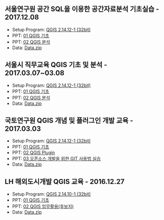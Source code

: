 ## 서울연구원 공간 SQL을 이용한 공간자료분석 기초실습 - 2017.12.08
* Setup Program: <a href="http://qgis.org/downloads/QGIS-OSGeo4W-2.14.12-1-Setup-x86.exe">QGIS 2.14.12-1 (32bit)</a>
* PPT: <a href="https://github.com/Gaia3D/workshop/raw/master/20170307_%EC%84%9C%EC%9A%B8%EC%8B%9C_QGIS%EC%A7%81%EB%AC%B4%EA%B5%90%EC%9C%A1/01_QGIS%20%EA%B8%B0%EC%B4%88_20170307.pptx">01 QGIS 기초</a>
* PPT: <a href="https://github.com/Gaia3D/workshop/raw/master/20170307_%EC%84%9C%EC%9A%B8%EC%8B%9C_QGIS%EC%A7%81%EB%AC%B4%EA%B5%90%EC%9C%A1/02_QGIS%20%EB%B6%84%EC%84%9D_20170308.pptx">02 QGIS 분석</a>
* Data: <a href="https://github.com/Gaia3D/workshop/raw/master/20170307_%EC%84%9C%EC%9A%B8%EC%8B%9C_QGIS%EC%A7%81%EB%AC%B4%EA%B5%90%EC%9C%A1/Data.zip">Data.zip</a>


## 서울시 직무교육 QGIS 기초 및 분석 - 2017.03.07~03.08
* Setup Program: <a href="http://qgis.org/downloads/QGIS-OSGeo4W-2.14.12-1-Setup-x86.exe">QGIS 2.14.12-1 (32bit)</a>
* PPT: <a href="https://github.com/Gaia3D/workshop/raw/master/20170307_%EC%84%9C%EC%9A%B8%EC%8B%9C_QGIS%EC%A7%81%EB%AC%B4%EA%B5%90%EC%9C%A1/01_QGIS%20%EA%B8%B0%EC%B4%88_20170307.pptx">01 QGIS 기초</a>
* PPT: <a href="https://github.com/Gaia3D/workshop/raw/master/20170307_%EC%84%9C%EC%9A%B8%EC%8B%9C_QGIS%EC%A7%81%EB%AC%B4%EA%B5%90%EC%9C%A1/02_QGIS%20%EB%B6%84%EC%84%9D_20170308.pptx">02 QGIS 분석</a>
* Data: <a href="https://github.com/Gaia3D/workshop/raw/master/20170307_%EC%84%9C%EC%9A%B8%EC%8B%9C_QGIS%EC%A7%81%EB%AC%B4%EA%B5%90%EC%9C%A1/Data.zip">Data.zip</a>


## 국토연구원 QGIS 개념 및 플러그인 개발 교육 - 2017.03.03
* Setup Program: <a href="http://qgis.org/downloads/QGIS-OSGeo4W-2.14.12-1-Setup-x86.exe">QGIS 2.14.12-1 (32bit)</a>
* PPT: <a href="https://github.com/Gaia3D/workshop/raw/master/20170303_%EA%B5%AD%ED%86%A0%EC%97%B0_QGIS%EC%99%80%ED%94%8C%EB%9F%AC%EA%B7%B8%EC%9D%B8/01_QGIS%20%EA%B8%B0%EC%B4%88_20170303.pptx">01 QGIS 기초</a>
* PPT: <a href="https://github.com/Gaia3D/workshop/raw/master/20170303_%EA%B5%AD%ED%86%A0%EC%97%B0_QGIS%EC%99%80%ED%94%8C%EB%9F%AC%EA%B7%B8%EC%9D%B8/02_QGIS_Plugin.pptx">02 QGIS Plugin</a>
* PPT: <a href="https://github.com/Gaia3D/workshop/raw/master/20170303_%EA%B5%AD%ED%86%A0%EC%97%B0_QGIS%EC%99%80%ED%94%8C%EB%9F%AC%EA%B7%B8%EC%9D%B8/03_%EC%98%A4%ED%94%88%EC%86%8C%EC%8A%A4%20%EA%B0%9C%EB%B0%9C%EC%9D%84%20%EC%9C%84%ED%95%9C%20GIT%20%EC%82%AC%EC%9A%A9%EB%B2%95%20%EC%8B%A4%EC%8A%B5.pptx">03 오픈소스 개발을 위한 GIT 사용법 실습</a>
* Data: <a href="https://github.com/Gaia3D/workshop/raw/master/20170303_%EA%B5%AD%ED%86%A0%EC%97%B0_QGIS%EC%99%80%ED%94%8C%EB%9F%AC%EA%B7%B8%EC%9D%B8/Data.zip">Data.zip</a>


## LH 해외도시개발 QGIS 교육 - 2016.12.27
* Setup Program: <a href="http://qgis.org/downloads/QGIS-OSGeo4W-2.14.10-1-Setup-x86.exe">QGIS 2.14.10-1 (32bit)</a>
* PPT: <a href="https://github.com/Gaia3D/workshop/raw/master/20161227_LH_%ED%95%B4%EC%99%B8%EB%8F%84%EC%8B%9C%EA%B0%9C%EB%B0%9C/01_QGIS%20%EA%B8%B0%EC%B4%88_20161227.pptx">01 QGIS 기초</a>
* PPT: <a href="https://github.com/Gaia3D/workshop/raw/master/20161227_LH_%ED%95%B4%EC%99%B8%EB%8F%84%EC%8B%9C%EA%B0%9C%EB%B0%9C/02_QGIS%20%EC%97%85%EB%AC%B4%ED%99%9C%EC%9A%A9(%ED%9B%84%EB%B3%B4%EC%A7%80).pptx">02 QGIS 업무활용(후보지)</a>
* Data: <a href="https://github.com/Gaia3D/workshop/raw/master/20161227_LH_%ED%95%B4%EC%99%B8%EB%8F%84%EC%8B%9C%EA%B0%9C%EB%B0%9C/Data.zip">Data.zip</a>
